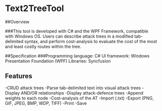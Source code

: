 # Text2TreeTool

##Overview

###This tool is developed with C# and the WPF Framework, compatible with Windows OS. Users can describe attack trees in a modified tab-delimited syntax, and perform cost-analysis to evaluate the cost of the most and least costly routes within the tree.

##Specification
###Programming language: C#
UI framework: Windows Presentation Foundation (WPF)
Libraries: Syncfusion
###

## Features
-CRUD attack trees
-Parse tab-delimited text into visual attack trees
-Display AND/OR relationships
-Display attack-defence trees
-Append weights to each node 
-Cost-analysis of the AT
-Import (.txt)
-Export (PNG, GIF, JPEG, BMP, WDP, TIFF)
-Print
-Save
